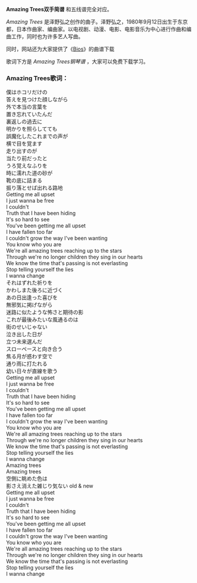 

**Amazing Trees双手简谱** 和五线谱完全对应。

_Amazing Trees_
是泽野弘之创作的曲子。泽野弘之，1980年9月12日出生于东京都，日本作曲家、编曲家。以电视剧、动漫、电影、电影音乐为中心进行作曲和编曲工作，同时也为许多艺人写曲。

同时，网站还为大家提供了《[Bios](Music-3960-Bios-罪恶王冠-拔剑神曲.html "Bios")》的曲谱下载

歌词下方是 _Amazing Trees钢琴谱_ ，大家可以免费下载学习。

### Amazing Trees歌词：

僕はホコリだけの  
答えを見つけた顔しながら  
外で本当の言葉を  
置き忘れていたんだ  
裏返しの過去に  
明かりを照らしてても  
誤魔化したこれまでの声が  
横で目を覚ます  
走り出すのが  
当たり前だったと  
うろ覚えなふりを  
時に濡れた道の砂が  
靴の底に詰まる  
振り落とせば出れる路地  
Getting me all upset  
I just wanna be free  
I couldn't  
Truth that I have been hiding  
It's so hard to see  
You've been getting me all upset  
I have fallen too far  
I couldn't grow the way I've been wanting  
You know who you are  
We're all amazing trees reaching up to the stars  
Through we're no longer children they sing in our hearts  
We know the time that's passing is not everlasting  
Stop telling yourself the lies  
I wanna change  
それはずれた祈りを  
かわしまた後ろに近づく  
あの日出逢った喜びを  
無邪気に掲げながら  
迷路に似たような怖さと期待の影  
これが最後みたいな風通るのは  
街のせいじゃない  
泣き出した日が  
立つ未来選んだ  
スローペースと向き合う  
焦る月が惑わす空で  
通り雨に打たれる  
幼い日々が直線を歌う  
Getting me all upset  
I just wanna be free  
I couldn't  
Truth that I have been hiding  
It's so hard to see  
You've been getting me all upset  
I have fallen too far  
I couldn't grow the way I've been wanting  
You know who you are  
We're all amazing trees reaching up to the stars  
Through we're no longer children they sing in our hearts  
We know the time that's passing is not everlasting  
Stop telling yourself the lies  
I wanna change  
Amazing trees  
Amazing trees  
空側に眺めた色は  
影さえ消えた雑じり気ない old & new  
Getting me all upset  
I just wanna be free  
I couldn't  
Truth that I have been hiding  
It's so hard to see  
You've been getting me all upset  
I have fallen too far  
I couldn't grow the way I've been wanting  
You know who you are  
We're all amazing trees reaching up to the stars  
Through we're no longer children they sing in our hearts  
We know the time that's passing is not everlasting  
Stop telling yourself the lies  
I wanna change

